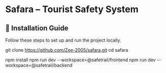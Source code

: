 # Safara – Tourist Safety System  

## 🚀 Installation Guide  

Follow these steps to set up and run the project locally.  
  
git clone https://github.com/Zee-2005/safara.git
cd safara

npm install
npm run dev --workspace=@safetrail/frontend
npm run dev --workspace=@safetrail/backend




